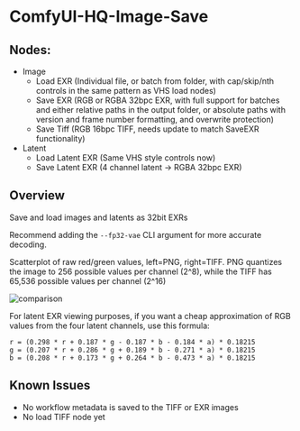 # ComfyUI-HQ-Image-Save
## Nodes:
- Image
  - Load EXR (Individual file, or batch from folder, with cap/skip/nth controls in the same pattern as VHS load nodes)
  - Save EXR (RGB or RGBA 32bpc EXR, with full support for batches and either relative paths in the output folder, or absolute paths with version and frame number formatting, and overwrite protection)
  - Save Tiff (RGB 16bpc TIFF, needs update to match SaveEXR functionality)
- Latent
  - Load Latent EXR (Same VHS style controls now)
  - Save Latent EXR (4 channel latent -> RGBA 32bpc EXR)

## Overview
Save and load images and latents as 32bit EXRs

Recommend adding the `--fp32-vae` CLI argument for more accurate decoding.

Scatterplot of raw red/green values, left=PNG, right=TIFF. PNG quantizes the image to 256 possible values per channel (2^8), while the TIFF has 65,536 possible values per channel (2^16)

![comparison](https://github.com/spacepxl/ComfyUI-HQ-Image-Save/assets/143970342/ce8107a2-31c9-44af-95af-b9ff8d704f7f)

For latent EXR viewing purposes, if you want a cheap approximation of RGB values from the four latent channels, use this formula:
```
r = (0.298 * r + 0.187 * g - 0.187 * b - 0.184 * a) * 0.18215
g = (0.207 * r + 0.286 * g + 0.189 * b - 0.271 * a) * 0.18215
b = (0.208 * r + 0.173 * g + 0.264 * b - 0.473 * a) * 0.18215
```

## Known Issues

- No workflow metadata is saved to the TIFF or EXR images
- No load TIFF node yet
